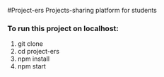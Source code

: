 #Project-ers
Projects-sharing platform for students
<h3>To run this project on localhost:</h3>
<ol>
  <li>git clone <this project></li>
  <li>cd project-ers</li>
  <li>npm install</li>
  <li>npm start</li>
</ol>

